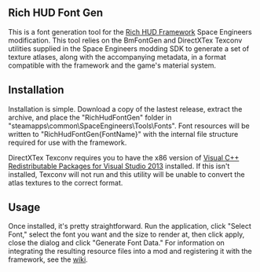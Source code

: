 ## Rich HUD Font Gen
This is a font generation tool for the [Rich HUD Framework](https://github.com/ZachHembree/RichHudFramework.Client/wiki) Space Engineers modification. This tool relies on the BmFontGen and DirectXTex Texconv utilities supplied in the Space Engineers modding SDK to generate a set of texture atlases, along with the accompanying metadata, in a format compatible with the framework and the game's material system.

## Installation
Installation is simple. Download a copy of the lastest release, extract the archive, and place the "RichHudFontGen" folder in "steamapps\common\SpaceEngineers\Tools\Fonts". Font resources will be written to "RichHudFontGen\{FontName}" with the internal file structure required for use with the framework.

DirectXTex Texconv requires you to have the x86 version of [Visual C++ Redistributable Packages for Visual Studio 2013](https://www.microsoft.com/en-us/download/details.aspx?id=40784) installed. If this isn't installed, Texconv will not run and this utility will be unable to convert the atlas textures to the correct format.

## Usage
Once installed, it's pretty straightforward. Run the application, click "Select Font," select the font you want and the size to render at, then click apply, close the dialog and click "Generate Font Data." For information on integrating the resulting resource files into a mod and registering it with the framework, see the [wiki](https://github.com/ZachHembree/RichHudFramework.Client/wiki).
